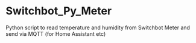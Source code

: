 # Switchbot_Py_Meter
Python script to read temperature and humidity from Switchbot Meter and send via MQTT (for Home Assistant etc)
